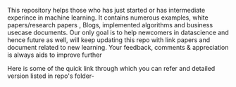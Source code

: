 This repository helps those who has just started or has intermediate experince in machine learning. It contains numerous examples, white papers/research papers , Blogs, implemented algorithms and business usecase documents. Our only goal is to help newcomers in datascience and hence future as well, will keep updating this repo with link papers and document related to new learning. Your feedback, comments & appreciation is always aids to improve further

Here is some of the quick link through which you can refer and detailed version listed in repo's folder-
